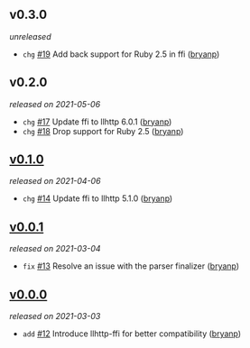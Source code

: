 ## v0.3.0

*unreleased*

  * `chg` [#19](https://github.com/metabahn/llhttp/pull/19) Add back support for Ruby 2.5 in ffi ([bryanp](https://github.com/bryanp))

## v0.2.0

*released on 2021-05-06*

  * `chg` [#17](https://github.com/metabahn/llhttp/pull/17) Update ffi to llhttp 6.0.1 ([bryanp](https://github.com/bryanp))
  * `chg` [#18](https://github.com/metabahn/llhttp/pull/18) Drop support for Ruby 2.5 ([bryanp](https://github.com/bryanp))

## [v0.1.0](https://github.com/metabahn/llhttp/releases/tag/2021-04-06)

*released on 2021-04-06*

  * `chg` [#14](https://github.com/metabahn/llhttp/pull/14) Update ffi to llhttp 5.1.0 ([bryanp](https://github.com/bryanp))

## [v0.0.1](https://github.com/metabahn/llhttp/releases/tag/2021-03-04)

*released on 2021-03-04*

  * `fix` [#13](https://github.com/metabahn/llhttp/pull/13) Resolve an issue with the parser finalizer ([bryanp](https://github.com/bryanp))

## [v0.0.0](https://github.com/metabahn/llhttp/releases/tag/2021-03-03)

*released on 2021-03-03*

  * `add` [#12](https://github.com/metabahn/llhttp/pull/12) Introduce llhttp-ffi for better compatibility ([bryanp](https://github.com/bryanp))


